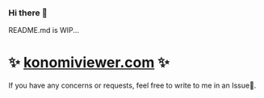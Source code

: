 ### Hi there 👋

README.md is WIP...

# ✨ [konomiviewer.com](https://konomiviewer.com) ✨

If you have any concerns or requests, feel free to write to me in an Issue👯.

<!--
**KonomiViewer/KonomiViewer** is a ✨ _special_ ✨ repository because its `README.md` (this file) appears on your GitHub profile.

Here are some ideas to get you started:

- 🔭 I’m currently working on ...
- 🌱 I’m currently learning ...
- 👯 I’m looking to collaborate on ...
- 🤔 I’m looking for help with ...
- 💬 Ask me about ...
- 📫 How to reach me: ...
- 😄 Pronouns: ...
- ⚡ Fun fact: ...
-->
